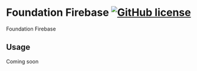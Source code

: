 # Foundation Firebase [![GitHub license](https://img.shields.io/badge/license-MIT-blue.svg)](https://github.com/facebook/react/blob/master/LICENSE)

Foundation Firebase 

## Usage

Coming soon